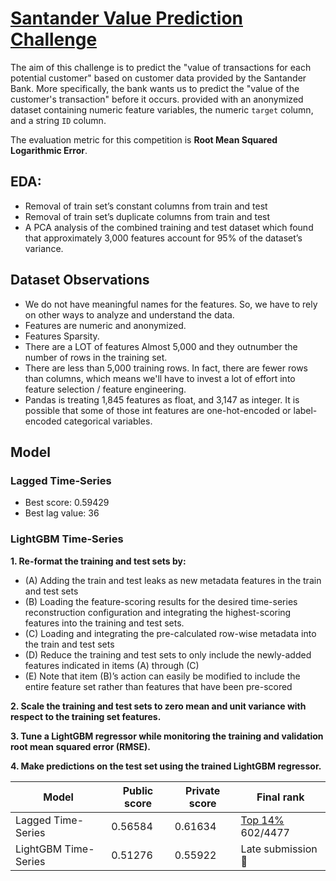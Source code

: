 # [Santander Value Prediction Challenge](https://www.kaggle.com/c/santander-value-prediction-challenge/)
The aim of this challenge is to predict the "value of transactions for each potential customer" based on customer data provided by the Santander Bank. More specifically, the bank wants us to predict the "value of the customer's transaction" before it occurs. provided with an anonymized dataset containing numeric feature variables, the numeric `target` column, and a string `ID` column.

The evaluation metric for this competition is **Root Mean Squared Logarithmic Error**.

## EDA:

- Removal of train set’s constant columns from train and test
- Removal of train set’s duplicate columns from train and test
- A PCA analysis of the combined training and test dataset which found that approximately 3,000 features account for 95% of the dataset’s variance.


## Dataset Observations
- We do not have meaningful names for the features. So, we have to rely on other ways to analyze and understand the data.
- Features are numeric and anonymized.
- Features Sparsity.
- There are a LOT of features Almost 5,000 and they outnumber the number of rows in the training set.
- There are less than 5,000 training rows. In fact, there are fewer rows than columns, which means we'll have to invest a lot of effort into feature selection / feature engineering.
- Pandas is treating 1,845 features as float, and 3,147 as integer. It is possible that some of those int features are one-hot-encoded or label-encoded categorical variables. 


## Model

### Lagged Time-Series
- Best score: 0.59429
- Best lag value: 36

### LightGBM Time-Series

**1. Re-format the training and test sets by:**
- (A) Adding the train and test leaks as new metadata features in the train and test sets
- (B) Loading the feature-scoring results for the desired time-series reconstruction configuration and
integrating the highest-scoring features into the training and test sets.
- (C) Loading and integrating the pre-calculated row-wise metadata into the train and test sets
- (D) Reduce the training and test sets to only include the newly-added features indicated in items (A)
through (C)
- (E) Note that item (B)’s action can easily be modified to include the entire feature set rather than
features that have been pre-scored

**2. Scale the training and test sets to zero mean and unit variance with respect to the training set features.**

**3. Tune a LightGBM regressor while monitoring the training and validation root mean squared error (RMSE).**

**4. Make predictions on the test set using the trained LightGBM regressor.**


|Model|Public score|Private score|Final rank| 
|---|---|---|---|
| Lagged Time-Series  |0.56584|0.61634|[Top 14%](https://www.kaggle.com/shielaj/competitions)  602/4477|
| LightGBM Time-Series  |0.51276|0.55922| Late submission 🥉 |
